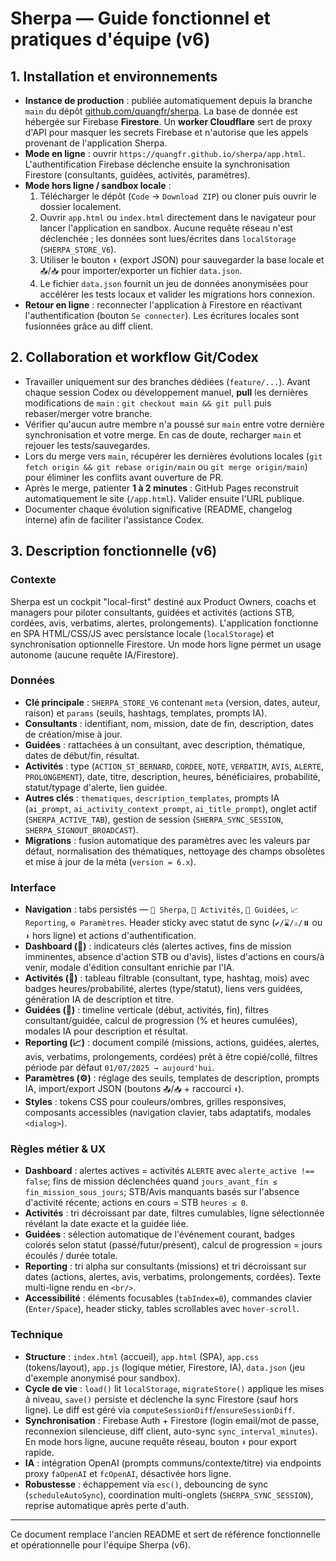 # Sherpa — Guide fonctionnel et pratiques d'équipe (v6)

## 1. Installation et environnements
- **Instance de production** : publiée automatiquement depuis la branche `main` du dépôt [github.com/quangfr/sherpa](https://github.com/quangfr/sherpa). La base de donnée est hébergée sur Firebase **Firestore**. Un **worker Cloudflare** sert de proxy d'API pour masquer les secrets Firebase et n'autorise que les appels provenant de l'application Sherpa.
- **Mode en ligne** : ouvrir `https://quangfr.github.io/sherpa/app.html`. L'authentification Firebase déclenche ensuite la synchronisation Firestore (consultants, guidées, activités, paramètres).
- **Mode hors ligne / sandbox locale** :
  1. Télécharger le dépôt (`Code` → `Download ZIP`) ou cloner puis ouvrir le dossier localement.
  2. Ouvrir `app.html` ou `index.html` directement dans le navigateur pour lancer l'application en sandbox. Aucune requête réseau n'est déclenchée ; les données sont lues/écrites dans `localStorage` (`SHERPA_STORE_V6`).
  3. Utiliser le bouton `⬇️` (export JSON) pour sauvegarder la base locale et `📤`/`📥` pour importer/exporter un fichier `data.json`.
  4. Le fichier `data.json` fournit un jeu de données anonymisées pour accélérer les tests locaux et valider les migrations hors connexion.
- **Retour en ligne** : reconnecter l'application à Firestore en réactivant l'authentification (bouton `Se connecter`). Les écritures locales sont fusionnées grâce au diff client.

## 2. Collaboration et workflow Git/Codex
- Travailler uniquement sur des branches dédiées (`feature/...`). Avant chaque session Codex ou développement manuel, **pull** les dernières modifications de `main` : `git checkout main && git pull` puis rebaser/merger votre branche.
- Vérifier qu'aucun autre membre n'a poussé sur `main` entre votre dernière synchronisation et votre merge. En cas de doute, recharger `main` et rejouer les tests/sauvegardes.
- Lors du merge vers `main`, récupérer les dernières évolutions locales (`git fetch origin && git rebase origin/main` ou `git merge origin/main`) pour éliminer les conflits avant ouverture de PR.
- Après le merge, patienter **1 à 2 minutes** : GitHub Pages reconstruit automatiquement le site (`/app.html`). Valider ensuite l'URL publique.
- Documenter chaque évolution significative (README, changelog interne) afin de faciliter l'assistance Codex.

## 3. Description fonctionnelle (v6)
### Contexte
Sherpa est un cockpit "local-first" destiné aux Product Owners, coachs et managers pour piloter consultants, guidées et activités (actions STB, cordées, avis, verbatims, alertes, prolongements). L'application fonctionne en SPA HTML/CSS/JS avec persistance locale (`localStorage`) et synchronisation optionnelle Firestore. Un mode hors ligne permet un usage autonome (aucune requête IA/Firestore).

### Données
- **Clé principale** : `SHERPA_STORE_V6` contenant `meta` (version, dates, auteur, raison) et `params` (seuils, hashtags, templates, prompts IA).
- **Consultants** : identifiant, nom, mission, date de fin, description, dates de création/mise à jour.
- **Guidées** : rattachées à un consultant, avec description, thématique, dates de début/fin, résultat.
- **Activités** : type (`ACTION_ST_BERNARD`, `CORDEE`, `NOTE`, `VERBATIM`, `AVIS`, `ALERTE`, `PROLONGEMENT`), date, titre, description, heures, bénéficiaires, probabilité, statut/typage d'alerte, lien guidée.
- **Autres clés** : `thematiques`, `description_templates`, prompts IA (`ai_prompt`, `ai_activity_context_prompt`, `ai_title_prompt`), onglet actif (`SHERPA_ACTIVE_TAB`), gestion de session (`SHERPA_SYNC_SESSION`, `SHERPA_SIGNOUT_BROADCAST`).
- **Migrations** : fusion automatique des paramètres avec les valeurs par défaut, normalisation des thématiques, nettoyage des champs obsolètes et mise à jour de la méta (`version = 6.x`).

### Interface
- **Navigation** : tabs persistés — `👥 Sherpa`, `📌 Activités`, `🧭 Guidées`, `📈 Reporting`, `⚙️ Paramètres`. Header sticky avec statut de sync (`✔️/⌛/⚠️/⏸️` ou `⬇️` hors ligne) et actions d'authentification.
- **Dashboard (👥)** : indicateurs clés (alertes actives, fins de mission imminentes, absence d'action STB ou d'avis), listes d'actions en cours/à venir, modale d'édition consultant enrichie par l'IA.
- **Activités (📌)** : tableau filtrable (consultant, type, hashtag, mois) avec badges heures/probabilité, alertes (type/statut), liens vers guidées, génération IA de description et titre.
- **Guidées (🧭)** : timeline verticale (début, activités, fin), filtres consultant/guidée, calcul de progression (% et heures cumulées), modales IA pour description et résultat.
- **Reporting (📈)** : document compilé (missions, actions, guidées, alertes, avis, verbatims, prolongements, cordées) prêt à être copié/collé, filtres période par défaut `01/07/2025 → aujourd'hui`.
- **Paramètres (⚙️)** : réglage des seuils, templates de description, prompts IA, import/export JSON (boutons `📤`/`📥` + raccourci `⬇️`).
- **Styles** : tokens CSS pour couleurs/ombres, grilles responsives, composants accessibles (navigation clavier, tabs adaptatifs, modales `<dialog>`).

### Règles métier & UX
- **Dashboard** : alertes actives = activités `ALERTE` avec `alerte_active !== false`; fins de mission déclenchées quand `jours_avant_fin ≤ fin_mission_sous_jours`; STB/Avis manquants basés sur l'absence d'activité récente; actions en cours = STB `heures ≤ 0`.
- **Activités** : tri décroissant par date, filtres cumulables, ligne sélectionnée révélant la date exacte et la guidée liée.
- **Guidées** : sélection automatique de l'événement courant, badges colorés selon statut (passé/futur/présent), calcul de progression = jours écoulés / durée totale.
- **Reporting** : tri alpha sur consultants (missions) et tri décroissant sur dates (actions, alertes, avis, verbatims, prolongements, cordées). Texte multi-ligne rendu en `<br/>`.
- **Accessibilité** : éléments focusables (`tabIndex=0`), commandes clavier (`Enter/Space`), header sticky, tables scrollables avec `hover-scroll`.

### Technique
- **Structure** : `index.html` (accueil), `app.html` (SPA), `app.css` (tokens/layout), `app.js` (logique métier, Firestore, IA), `data.json` (jeu d'exemple anonymisé pour sandbox).
- **Cycle de vie** : `load()` lit `localStorage`, `migrateStore()` applique les mises à niveau, `save()` persiste et déclenche la sync Firestore (sauf hors ligne). Le diff est géré via `computeSessionDiff`/`ensureSessionDiff`.
- **Synchronisation** : Firebase Auth + Firestore (login email/mot de passe, reconnexion silencieuse, diff client, auto-sync `sync_interval_minutes`). En mode hors ligne, aucune requête réseau, bouton `⬇️` pour export rapide.
- **IA** : intégration OpenAI (prompts communs/contexte/titre) via endpoints proxy `faOpenAI` et `fcOpenAI`, désactivée hors ligne.
- **Robustesse** : échappement via `esc()`, debouncing de sync (`scheduleAutoSync`), coordination multi-onglets (`SHERPA_SYNC_SESSION`), reprise automatique après perte d'auth.

---
Ce document remplace l'ancien README et sert de référence fonctionnelle et opérationnelle pour l'équipe Sherpa (v6).
